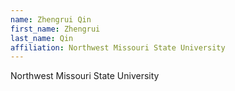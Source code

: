 ```yaml
---
name: Zhengrui Qin
first_name: Zhengrui
last_name: Qin
affiliation: Northwest Missouri State University
---
```


Northwest Missouri State University

